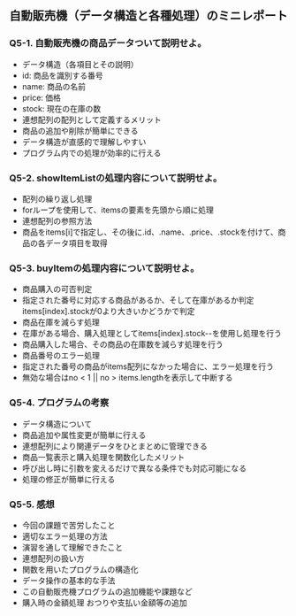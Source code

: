## 自動販売機（データ構造と各種処理）のミニレポート
### Q5-1. 自動販売機の商品データついて説明せよ。
* データ構造（各項目とその説明）
* id: 商品を識別する番号
* name: 商品の名前
* price: 価格
* stock: 現在の在庫の数
* 連想配列の配列として定義するメリット
* 商品の追加や削除が簡単にできる
* データ構造が直感的で理解しやすい
* プログラム内での処理が効率的に行える
### Q5-2. showItemListの処理内容について説明せよ。
* 配列の繰り返し処理
* forループを使用して、itemsの要素を先頭から順に処理
* 連想配列の参照方法
* 商品をitems[i]で指定し、その後に.id、.name、.price、.stockを付けて、商品の各データ項目を取得
### Q5-3. buyItemの処理内容について説明せよ。
* 商品購入の可否判定
* 指定された番号に対応する商品があるか、そして在庫があるか判定items[index].stockが0より大きいかどうかで判定
* 商品在庫を減らす処理
* 在庫がある場合、購入処理としてitems[index].stock--を使用し処理を行う
* 商品購入した場合、その商品の在庫数を減らす処理を行う
* 商品番号のエラー処理
* 指定された番号の商品がitems配列になかった場合に、エラー処理を行う
* 無効な場合はno < 1 || no > items.lengthを表示して中断する
### Q5-4. プログラムの考察
* データ構造について
* 商品追加や属性変更が簡単に行える
* 連想配列により関連データをひとまとめに管理できる
* 商品一覧表示と購入処理を関数化したメリット
* 呼び出し時に引数を変えるだけで異なる条件でも対応可能になる
* 処理の修正が簡単に行える
### Q5-5. 感想
* 今回の課題で苦労したこと
* 適切なエラー処理の方法
* 演習を通して理解できたこと
* 連想配列の扱い方
* 関数を用いたプログラムの構造化
* データ操作の基本的な手法
* この自動販売機プログラムの追加機能や課題など
* 購入時の金額処理 おつりや支払い金額等の追加
